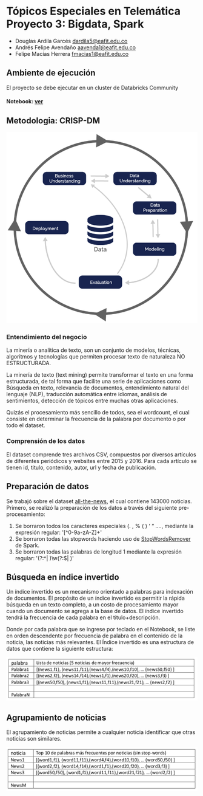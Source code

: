 # Tópicos Especiales en Telemática Proyecto 3: Bigdata, Spark

- Douglas Ardila Garcés dardila5@eafit.edu.co
- Andrés Felipe Avendaño aavenda1@eafit.edu.co
- Felipe Macías Herrera fmacias1@eafit.edu.co

## Ambiente de ejecución
El proyecto se debe ejecutar en un cluster de Databricks Community
#### Notebook: [ver](link)

## Metodologia: CRISP-DM

![Screenshot](images/CRISP-DM.png)

### Entendimiento del negocio
La minería o analítica de texto, son un conjunto de modelos, técnicas, algoritmos y tecnologías que permiten procesar texto de naturaleza NO ESTRUCTURADA.

La minería de texto (text mining) permite transformar el texto en una forma estructurada, de tal forma que facilite una serie de aplicaciones como Búsqueda en texto, relevancia de documentos, entendimiento natural del lenguaje (NLP), traducción automática entre idiomas, análisis de sentimientos, detección de tópicos entre muchas otras aplicaciones.

Quizás el procesamiento más sencillo de todos, sea el wordcount, el cual consiste en determinar la frecuencia de la palabra por documento o por todo el dataset.

### Comprensión de los datos
El dataset comprende tres archivos CSV, compuestos por diversos artículos de diferentes periódicos y websites entre 2015 y 2016. Para cada artículo se tienen id, titulo, contenido, autor, url y fecha de publicación.


## Preparación de datos
Se trabajó sobre el dataset [all-the-news](https://www.kaggle.com/snapcrack/all-the-news), el cual contiene 143000 noticias. 
Primero, se realizó la preparación de los datos a través del siguiente pre-procesamiento:
1. Se borraron todos los caracteres especiales (. , % ( ) ‘ “ ...., mediante la expresión regular: '[^0-9a-zA-Z]+'
2. Se borraron todas las stopwords haciendo uso de [StopWordsRemover](https://spark.apache.org/docs/2.2.0/ml-features.html#stopwordsremover) de Spark.
3. Se borraron todas las palabras de longitud 1 mediante la expresión regular: '(?:^| )\w(?:$| )'

## Búsqueda en índice invertido
Un índice invertido es un mecanismo orientado a palabras para indexación de documentos. El propósito de un índice invertido es permitir la rápida búsqueda en un texto completo, a un costo de procesamiento mayor cuando un documento se agrega a la base de datos.
El índice invertido tendrá la frecuencia de cada palabra en el titulo+descripción.

Donde por cada palabra que se ingrese por teclado en el Notebook, se liste en orden descendente por frecuencia de palabra en el contenido de la noticia, las noticias más relevantes.
El Índice invertido es una estructura de datos que contiene la siguiente estructura:

![Screenshot](images/indiceInvertido.png)

## Agrupamiento de noticias

El agrupamiento de noticias permite a cualquier noticia identificar que otras noticias son similares.

![Screenshot](images/agrupamiento.png)
















